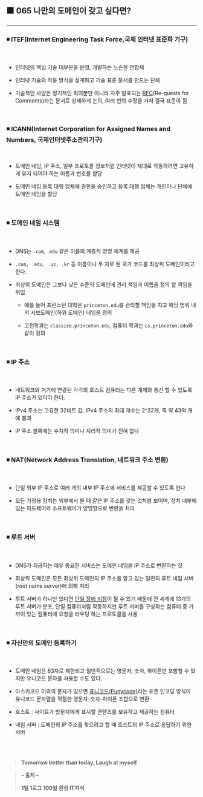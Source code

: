 ## ⬛ 065 나만의 도메인이 갖고 싶다면?

---

### ◾ ITEF(Internet Engineering Task Force,국제 인터넷 표준화 기구)

<br>

- 인터넷의 핵심 기술 대부분을 운영, 개발하는 느슨한 연합체

- 인터넷 기술의 작동 방식을 설계하고 기술 표준 문서를 만드는 단체

- 기술적인 사양은 정기적인 회의뿐만 아니라 자주 발표되는 [RFC](https://ko.wikipedia.org/wiki/RFC)(Re-quests for Comments)라는 문서로 상세하게 논의, 여러 번의 수정을 거쳐 결국 표준이 됨

<br>

### ◾ ICANN(Internet Corporation for Assigned Names and Numbers, 국제인터넷주소관리기구)

<br>

- 도메인 네임, IP 주소, 일부 프로토콜 정보처럼 인터넷이 제대로 작동하려면 고유하게 유지 되어야 하는 이름과 번호를 할당

- 도메인 네임 등록 대행 업체에 권한을 승인하고 등록 대행 업체는 개인이나 단체에 도메인 네임을 할당

<br>

### ◾ 도메인 네임 시스템

<br>

- DNS는 `.com`, `.edu` 같은 이름의 계층적 명명 체계를 제공

- `.com, .edu, .us, .kr` 등 이름이나 두 자로 된 국가 코드를 최상위 도메인이라고 한다.

- 최상위 도메인은 그보다 낮은 수준의 도메인에 관리 책임과 이름을 정의 할 책임을 위임

  - 예를 들어 프린스턴 대학은 `princeton.edu`를 관리할 책임을 지고 해당 범위 내의 서브도메인(하위 도메인) 네임을 정의

  - 고전학과는 `classice.princeton.edu`, 컴퓨터 학과는 `cs.princeton.edu`와 같이 정의

<br>

### ◾ IP 주소

<br>

- 네트워크와 거기에 연결된 각각의 호스트 컴퓨터는 다른 개체와 통신 할 수 있도록 IP 주소가 있어야 한다.

- IPv4 주소는 고유한 32비트 값. IPv4 주소의 최대 개수는 2^32개, 즉 약 43억 개에 불과

- IP 주소 블록에는 수치적 의미나 지리적 의미가 전혀 없다

<br>

### ◾ NAT(Network Address Translation, 네트워크 주소 변환)

<br>

- 단일 외부 IP 주소로 여러 개의 내부 IP 주소에 서비스를 제공할 수 있도록 한다

- 모든 가정용 장치는 외부에서 볼 때 같은 IP 주소를 갖는 것처럼 보이며, 장치 내부에 있는 하드웨어와 소프트웨어가 양방향으로 변환을 처리

<br>

### ◾ 루트 서버

<br>

- DNS가 제공하는 매우 중요한 서비스는 도메인 네임을 IP 주소로 변환하는 것

- 최상위 도메인은 모든 최상위 도메인의 IP 주소를 알고 있는 일련의 루트 네임 서버(root name server)에 의해 처리

- 루트 서버가 하나만 있다면 [단일 장애 지점](https://ko.wikipedia.org/wiki/%EB%8B%A8%EC%9D%BC_%EC%9E%A5%EC%95%A0%EC%A0%90)이 될 수 있기 때문에 전 세계에 13개의 루트 서버가 분포, 단일 컴퓨터처럼 작동하지만 루트 서버를 구성하는 컴퓨터 중 가까이 있는 컴퓨터에 요청을 라우팅 하는 프로토콜을 사용

<br>

### ◾ 자신만의 도메인 등록하기

<br>

- 도메인 네임은 63자로 제한되고 일반적으로는 영문자, 숫자, 하이픈만 포함할 수 있지만 유니코드 문자를 사용할 수도 있다.

- 아스키코드 이외의 문자가 있으면 [퓨니코드(Punycode)](https://namu.wiki/w/%ED%93%A8%EB%8B%88%EC%BD%94%EB%93%9C)라는 표준 인코딩 방식이 유니코드 문자열을 적절한 영문자-숫자-하이픈 조합으로 변환

- 호스트 : 사이트가 방문자에게 표시할 콘텐츠를 보유하고 제공하는 컴퓨터

- 네임 서버 : 도메인의 IP 주소를 찾으려고 할 때 호스트의 IP 주소로 응답하기 위한 서버

<br><br>

> **Tomorrow better than today, Laugh at myself**

> **- 출처 -**
>
> **1일 1로그 100일 완성 IT지식**

